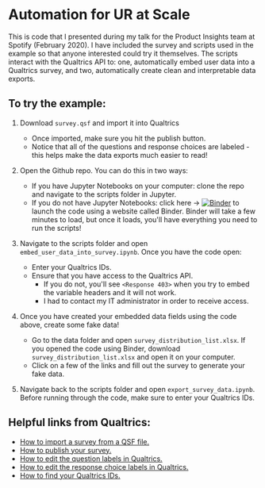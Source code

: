 # Automation for UR at Scale
This is code that I presented during my talk for the Product Insights team at Spotify (February 2020). I have included the survey and scripts used in the example so that anyone interested could try it themselves. The scripts interact with the Qualtrics API to: one, automatically embed user data into a Qualtrics survey, and two, automatically create clean and interpretable data exports.

## To try the example:
1. Download `survey.qsf` and import it into Qualtrics
    - Once imported, make sure you hit the publish button.
    - Notice that all of the questions and response choices are labeled - this helps make the data exports much easier to read!

2. Open the Github repo. You can do this in two ways:
    - If you have Jupyter Notebooks on your computer: clone the repo and navigate to the scripts folder in Jupyter.
    - If you do not have Jupyter Notebooks: click here &rarr; [![Binder](https://mybinder.org/badge_logo.svg)](https://mybinder.org/v2/gh/alexdsbreslav/automation_for_ur_at_scale/master) to launch the code using a website called Binder. Binder will take a few minutes to load, but once it loads, you'll have everything you need to run the scripts!

3. Navigate to the scripts folder and open `embed_user_data_into_survey.ipynb`. Once you have the code open:
    - Enter your Qualtrics IDs.
    - Ensure that you have access to the Qualtrics API.
        - If you do not, you'll see `<Response 403>` when you try to embed the variable headers and it will not work. 
        - I had to contact my IT administrator in order to receive access.
  
4. Once you have created your embedded data fields using the code above, create some fake data!
    - Go to the data folder and open `survey_distribution_list.xlsx`. If you opened the code using Binder, download `survey_distribution_list.xlsx` and open it on your computer.
    - Click on a few of the links and fill out the survey to generate your fake data.

5. Navigate back to the scripts folder and open `export_survey_data.ipynb`. Before running through the code, make sure to enter your Qualtrics IDs.

## Helpful links from Qualtrics:
- [How to import a survey from a QSF file.](https://www.qualtrics.com/support/survey-platform/survey-module/survey-tools/import-and-export-surveys/#ImportingASurvey)
- [How to publish your survey.](https://www.qualtrics.com/support/survey-platform/survey-module/survey-publishing-versions/#PublishingNew)
- [How to edit the question labels in Qualtrics.](https://www.qualtrics.com/support/survey-platform/survey-module/editing-questions/formatting-questions/#EditingQuestionLabels)
- [How to edit the response choice labels in Qualtrics.](https://www.qualtrics.com/support/survey-platform/survey-module/question-options/recode-values/#RecodingValuesAndChangingVariableLabels)
- [How to find your Qualtrics IDs.](https://www.qualtrics.com/support/integrations/api-integration/finding-qualtrics-ids/#LocatingQualtricsIDs)
